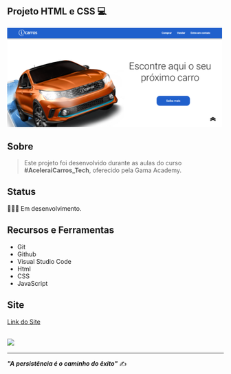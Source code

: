 <h2>Projeto HTML e CSS 💻</h2>


<img src="img/print-site.png" width="500">


## Sobre

> Este projeto foi desenvolvido durante as aulas do curso **#AceleraiCarros_Tech**, oferecido pela Gama Academy. 

## Status 
👩🏻‍💻 Em desenvolvimento.

## Recursos e Ferramentas 

* Git<br>
* Github<br>
* Visual Studio Code<br>
* Html<br>
* CSS<br>
* JavaScript

## Site
<a href="https://icarros-html.netlify.app/" target="_blank">Link do Site</a> </br> </br>


 <a href="https://www.linkedin.com/in/tayane-souza/" target="_blank"><img src="https://img.shields.io/badge/-LinkedIn-%230077B5?style=for-the-badge&logo=linkedin&logoColor=white" target="_blank"></a> 

<hr>

***"A persistência é o caminho do êxito"*** ✍️
